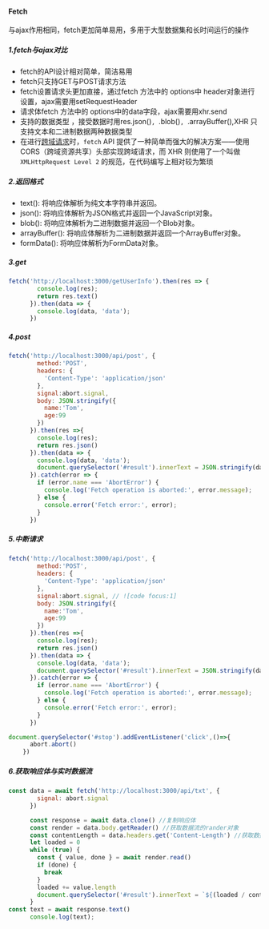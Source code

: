 #### Fetch

与ajax作用相同，fetch更加简单易用，多用于大型数据集和长时间运行的操作

##### 1.fetch与ajax对比

- fetch的API设计相对简单，简洁易用
- fetch只支持GET与POST请求方法
- fetch设置请求头更加直接，通过fetch 方法中的 options中 header对象进行设置，ajax需要用setRequestHeader
- 请求体fetch 方法中的 options中的data字段，ajax需要用xhr.send
- 支持的数据类型 ，接受数据时用res.json()`, `.blob()`, `.arrayBuffer(),XHR 只支持文本和二进制数据两种数据类型
- 在进行[跨域请求](https://so.csdn.net/so/search?q=跨域请求&spm=1001.2101.3001.7020)时，`fetch` API 提供了一种简单而强大的解决方案——使用 CORS（跨域资源共享）头部实现跨域请求，而 XHR 则使用了一个叫做 `XMLHttpRequest Level 2` 的规范，在代码编写上相对较为繁琐

##### 2.返回格式

- text(): 将响应体解析为纯文本字符串并返回。
- json(): 将响应体解析为JSON格式并返回一个JavaScript对象。
- blob(): 将响应体解析为二进制数据并返回一个Blob对象。
- arrayBuffer(): 将响应体解析为二进制数据并返回一个ArrayBuffer对象。
- formData(): 将响应体解析为FormData对象。
  

##### 3.get

```js
fetch('http://localhost:3000/getUserInfo').then(res => {
        console.log(res);
        return res.text()
      }).then(data => {
        console.log(data, 'data');
      })
```

##### 4.post

```js
fetch('http://localhost:3000/api/post', {
        method:'POST',
        headers: {
          'Content-Type': 'application/json'
        },
        signal:abort.signal,
        body: JSON.stringify({
          name:'Tom',
          age:99
        })
      }).then(res =>{
        console.log(res);
        return res.json()
      }).then(data => {
        console.log(data, 'data');
        document.querySelector('#result').innerText = JSON.stringify(data)
      }).catch(error => {
        if (error.name === 'AbortError') {
          console.log('Fetch operation is aborted:', error.message);
        } else {
          console.error('Fetch error:', error);
        }
      })
```

##### 5.中断请求

```js
fetch('http://localhost:3000/api/post', {
        method:'POST',
        headers: {
          'Content-Type': 'application/json'
        },
        signal:abort.signal, // ![code focus:1]
        body: JSON.stringify({
          name:'Tom',
          age:99
        })
      }).then(res =>{
        console.log(res);
        return res.json()
      }).then(data => {
        console.log(data, 'data');
        document.querySelector('#result').innerText = JSON.stringify(data)
      }).catch(error => {
        if (error.name === 'AbortError') {
          console.log('Fetch operation is aborted:', error.message);
        } else {
          console.error('Fetch error:', error);
        }
      })
```

```js
document.querySelector('#stop').addEventListener('click',()=>{
      abort.abort()
    })
```

##### 6.获取响应体与实时数据流

```js
const data = await fetch('http://localhost:3000/api/txt', {
        signal: abort.signal
      })

      const response = await data.clone() //复制响应体
      const render = data.body.getReader() //获取数据流的rander对象
      const contentLength = data.headers.get('Content-Length') //获取数据流的长度
      let loaded = 0
      while (true) {
        const { value, done } = await render.read()
        if (done) {
          break
        }
        loaded += value.length
        document.querySelector('#result').innerText = `${(loaded / contentLength * 100).toFixed(2)}%`
      }
const text = await response.text()
      console.log(text);
```

